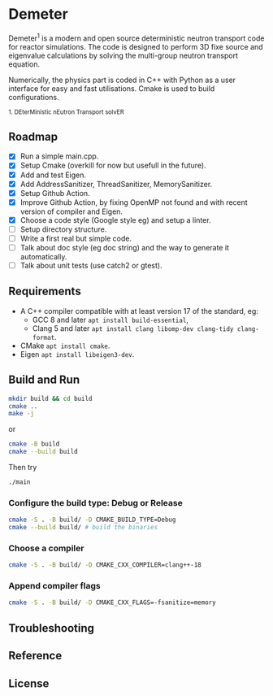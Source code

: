 # Demeter

Demeter<sup>1</sup> is a modern and open source deterministic neutron transport code for reactor simulations. The code is designed to perform 3D fixe source and eigenvalue calculations by solving the multi-group neutron transport equation.

Numerically, the physics part is coded in C++ with Python as a user interface for easy and fast utilisations. Cmake is used to build configurations.

<sub>1. DEterMinistic nEutron Transport solvER</sub>

## Roadmap

- [x] Run a simple main.cpp.
- [x] Setup Cmake (overkill for now but usefull in the future).
- [x] Add and test Eigen.
- [x] Add AddressSanitizer, ThreadSanitizer, MemorySanitizer.
- [x] Setup Github Action.
- [x] Improve Github Action, by fixing OpenMP not found and with recent version of compiler and Eigen.
- [x] Choose a code style (Google style eg) and setup a linter.
- [ ] Setup directory structure.
- [ ] Write a first real but simple code.
- [ ] Talk about doc style (eg doc string) and the way to generate it automatically.
- [ ] Talk about unit tests (use catch2 or gtest).

## Requirements

- A C++ compiler compatible with at least version 17 of the standard, eg:
  - GCC 8 and later `apt install build-essential`,
  - Clang 5 and later `apt install clang libomp-dev clang-tidy clang-format`.
- CMake `apt install cmake`.
- Eigen `apt install libeigen3-dev`.

## Build and Run

```bash
mkdir build && cd build
cmake ..
make -j
```

or

```bash
cmake -B build
cmake --build build
```

Then try

```bash
./main
```

### Configure the build type: Debug or Release

```bash
cmake -S . -B build/ -D CMAKE_BUILD_TYPE=Debug
cmake --build build/ # build the binaries
```

### Choose a compiler

```bash
cmake -S . -B build/ -D CMAKE_CXX_COMPILER=clang++-18
```

### Append compiler flags

```bash
cmake -S . -B build/ -D CMAKE_CXX_FLAGS=-fsanitize=memory
```

## Troubleshooting

## Reference

## License
